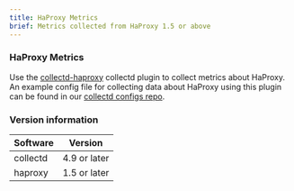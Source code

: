 ```yaml
---
title: HaProxy Metrics
brief: Metrics collected from HaProxy 1.5 or above
---
```

### HaProxy Metrics

Use the [collectd-haproxy](https://github.com/signalfx/collectd-haproxy) collectd plugin to collect metrics about HaProxy. An example config file for collecting data about HaProxy using this plugin can be found in our [collectd configs repo](https://github.com/signalfx/signalfx-collectd-configs/blob/master/managed_config/10-haproxy.conf).



### Version information

| Software  | Version        |
|-----------|----------------|
| collectd  |  4.9 or later  |
| haproxy  | 1.5 or later |
